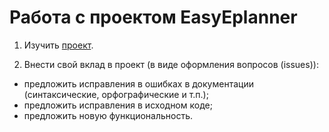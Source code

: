 # Работа с проектом **EasyEplanner** #

1. Изучить [проект](https://github.com/savushkin-r-d/EasyEPLANner).

2. Внести свой вклад в проект (в виде оформления вопросов (issues)):
- предложить исправления в ошибках в документации (синтаксические, орфографические и т.п.);
- предложить исправления в исходном коде;
- предложить новую функциональность.